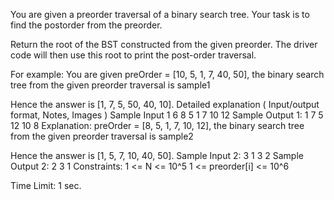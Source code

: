 You are given a preorder traversal of a binary search tree. Your task is to find the postorder from the preorder.



Return the root of the BST constructed from the given preorder. The driver code will then use this root to print the post-order traversal.



For example:
You are given preOrder = [10, 5, 1, 7, 40, 50], the binary search tree from the given preorder traversal is 
sample1

Hence the answer is [1, 7, 5, 50, 40, 10].
Detailed explanation ( Input/output format, Notes, Images )
Sample Input 1
6
8 5 1 7 10 12
Sample Output 1:
1 7 5 12 10 8 
Explanation:
preOrder = [8, 5, 1, 7, 10, 12], the binary search tree from the given preorder traversal is 
sample2

Hence the answer is [1, 5, 7, 10, 40, 50].
Sample Input 2:
3
1 3 2
Sample Output 2:
2 3 1 
Constraints:
 1 <= N <= 10^5
 1 <= preorder[i] <= 10^6

Time Limit: 1 sec.
